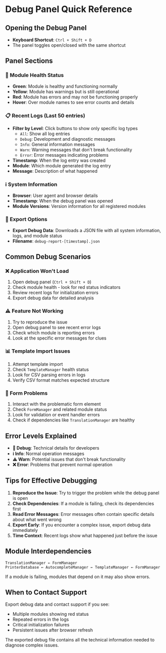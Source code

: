 # Debug Panel Quick Reference

## Opening the Debug Panel
- **Keyboard Shortcut**: `Ctrl + Shift + D`
- The panel toggles open/closed with the same shortcut

## Panel Sections

### 🏥 Module Health Status
- **Green**: Module is healthy and functioning normally
- **Yellow**: Module has warnings but is still operational  
- **Red**: Module has errors and may not be functioning properly
- **Hover**: Over module names to see error counts and details

### 📋 Recent Logs (Last 50 entries)
- **Filter by Level**: Click buttons to show only specific log types
  - `All`: Show all log entries
  - `Debug`: Development and diagnostic messages
  - `Info`: General information messages
  - `Warn`: Warning messages that don't break functionality
  - `Error`: Error messages indicating problems
- **Timestamp**: When the log entry was created
- **Module**: Which module generated the log entry
- **Message**: Description of what happened

### ℹ️ System Information
- **Browser**: User agent and browser details
- **Timestamp**: When the debug panel was opened
- **Module Versions**: Version information for all registered modules

### 💾 Export Options
- **Export Debug Data**: Downloads a JSON file with all system information, logs, and module status
- **Filename**: `debug-report-[timestamp].json`

## Common Debug Scenarios

### ❌ Application Won't Load
1. Open debug panel (`Ctrl + Shift + D`)
2. Check module health - look for red status indicators
3. Review recent logs for initialization errors
4. Export debug data for detailed analysis

### ⚠️ Feature Not Working
1. Try to reproduce the issue
2. Open debug panel to see recent error logs
3. Check which module is reporting errors
4. Look at the specific error messages for clues

### 📊 Template Import Issues
1. Attempt template import
2. Check `TemplateManager` health status
3. Look for CSV parsing errors in logs
4. Verify CSV format matches expected structure

### 🔧 Form Problems
1. Interact with the problematic form element
2. Check `FormManager` and related module status
3. Look for validation or event handler errors
4. Check if dependencies like `TranslationManager` are healthy

## Error Levels Explained

- **🐛 Debug**: Technical details for developers
- **ℹ️ Info**: Normal operation messages
- **⚠️ Warn**: Potential issues that don't break functionality
- **❌ Error**: Problems that prevent normal operation

## Tips for Effective Debugging

1. **Reproduce the Issue**: Try to trigger the problem while the debug panel is open
2. **Check Dependencies**: If a module is failing, check its dependencies first
3. **Read Error Messages**: Error messages often contain specific details about what went wrong
4. **Export Early**: If you encounter a complex issue, export debug data immediately
5. **Time Context**: Recent logs show what happened just before the issue

## Module Interdependencies

```
TranslationManager ← FormManager
PrinterDatabase ← AutocompleteManager ← TemplateManager ← FormManager
```

If a module is failing, modules that depend on it may also show errors.

## When to Contact Support

Export debug data and contact support if you see:
- Multiple modules showing red status
- Repeated errors in the logs
- Critical initialization failures
- Persistent issues after browser refresh

The exported debug file contains all the technical information needed to diagnose complex issues.
